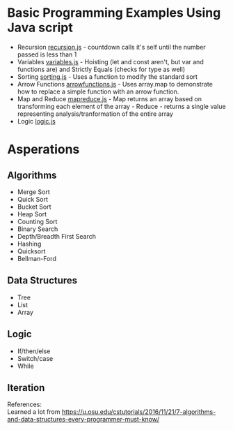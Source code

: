 # Basic Programming Examples Using Java script
- Recursion [recursion.js](./recursion.js) - countdown calls it's self until the number passed is less than 1
- Variables [variables.js](./variables.js) - Hoisting (let and const aren't, but var and functions are) and Strictly Equals (checks for type as well)
- Sorting [sorting.js](./sorting.js) - Uses a function to modify the standard sort
- Arrow Functions [arrowfunctions.js](./arrowfunctions.js) - Uses array.map to demonstrate how to replace a simple function with an arrow function.
- Map and Reduce [mapreduce.js](./mapreduce.js) - Map returns an array based on transforming each element of the array - Reduce - returns a single value representing analysis/tranformation of the entire array
- Logic [logic.js](./logic.js)


# Asperations

## Algorithms
* Merge Sort
* Quick Sort
* Bucket Sort
* Heap Sort
* Counting Sort
* Binary Search
* Depth/Breadth First Search
* Hashing
* Quicksort
* Bellman-Ford

## Data Structures
* Tree
* List
* Array

## Logic
* If/then/else
* Switch/case
* While

## Iteration

References:  
Learned a lot from https://u.osu.edu/cstutorials/2016/11/21/7-algorithms-and-data-structures-every-programmer-must-know/
